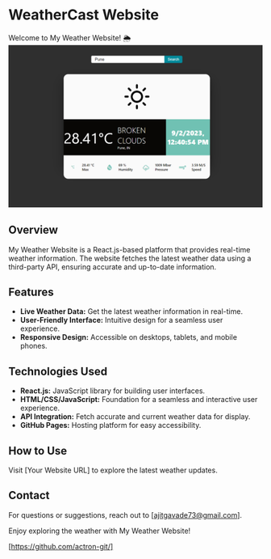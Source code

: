 # WeatherCast Website

Welcome to My Weather Website! 🌦️
![Weather App Screenshot](https://raw.githubusercontent.com/actron-git/WeatherCast/master/skycast.png)

## Overview

My Weather Website is a React.js-based platform that provides real-time weather information. The website fetches the latest weather data using a third-party API, ensuring accurate and up-to-date information.

## Features

- **Live Weather Data:** Get the latest weather information in real-time.
- **User-Friendly Interface:** Intuitive design for a seamless user experience.
- **Responsive Design:** Accessible on desktops, tablets, and mobile phones.

## Technologies Used

- **React.js:** JavaScript library for building user interfaces.
- **HTML/CSS/JavaScript:** Foundation for a seamless and interactive user experience.
- **API Integration:** Fetch accurate and current weather data for display.
- **GitHub Pages:** Hosting platform for easy accessibility.

## How to Use

Visit [Your Website URL] to explore the latest weather updates.

## Contact

For questions or suggestions, reach out to [ajitgavade73@gmail.com].

Enjoy exploring the weather with My Weather Website!

[https://github.com/actron-git/]

